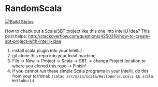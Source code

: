 # RandomScala

[![Build Status](https://travis-ci.org/fishercoder1534/RandomScala.svg?branch=master)](https://travis-ci.org/fishercoder1534/RandomScala)

How to check out a Scala/SBT project like this one into IntelliJ Idea? This post
helps: http://stackoverflow.com/questions/4250318/how-to-create-sbt-project-with-intellij-idea

1. install scala plugin into your IntelliJ
2. git clone this repo into your local machine
3. File -> New -> Project -> Scala -> SBT -> change Project location to where you cloned this repo -> Finish!
4. If you cannot run these simple Scala programs in your Intellij, do this from your
   terminal: `scalac src/main/scala/HelloWorld.scala && scala HelloWorld`

